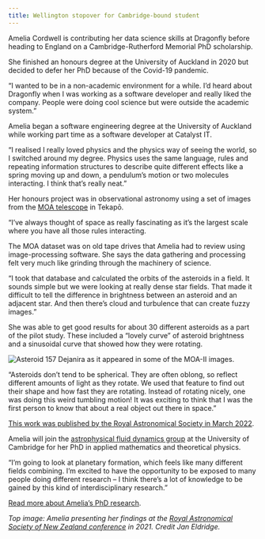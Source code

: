 ```yaml
---
title: Wellington stopover for Cambridge-bound student
---
```


Amelia Cordwell is contributing her data science skills at Dragonfly before heading to England on a Cambridge-Rutherford Memorial PhD scholarship.  

<!--more-->

She finished an honours degree at the University of Auckland in 2020 but decided to defer her PhD because of the Covid-19 pandemic.

“I wanted to be in a non-academic environment for a while. I’d heard about Dragonfly when I was working as a software developer and really liked the company. People were doing cool science but were outside the academic system.”

Amelia began a software engineering degree at the University of Auckland while working part time as a software developer at Catalyst IT.

“I realised I really loved physics and the physics way of seeing the world, so I switched around my degree. Physics uses the same language, rules and repeating information structures to describe quite different effects like a spring moving up and down, a pendulum’s motion or two molecules interacting. I think that’s really neat.”

Her honours project was in observational astronomy using a set of images from the [MOA telescope](https://en.wikipedia.org/wiki/Microlensing_Observations_in_Astrophysics) in Tekapō.

“I’ve always thought of space as really fascinating as it’s the largest scale where you have all those rules interacting.

The MOA dataset was on old tape drives that Amelia had to review using image-processing software. She says the data gathering and processing felt very much like grinding through the machinery of science.

“I took that database and calculated the orbits of the asteroids in a field. It sounds simple but we were looking at really dense star fields. That made it difficult to tell the difference in brightness between an asteroid and an adjacent star. And then there’s cloud and turbulence that can create fuzzy images.”

She was able to get good results for about 30 different asteroids as a part of the pilot study. These included a “lovely curve” of asteroid brightness and a sinusoidal curve that showed how they were rotating.

![Asteroid 157 Dejanira as it appeared in some of the MOA-II images](/news/2022-05-20-amelia-cordwell/asteroid-track.gif).

“Asteroids don’t tend to be spherical. They are often oblong, so reflect different amounts of light as they rotate. We used that feature to find out their shape and how fast they are rotating. Instead of rotating nicely, one was doing this weird tumbling motion! It was exciting to think that I was the first person to know that about a real object out there in space.”

[This work was published by the Royal Astronomical Society in March 2022](https://academic.oup.com/mnras/advance-article-abstract/doi/10.1093/mnras/stac674/6547784).

Amelia will join the [astrophysical fluid dynamics group](http://www.damtp.cam.ac.uk/research/astro/about-group) at the University of Cambridge for her PhD in applied mathematics and theoretical physics.  

“I’m going to look at planetary formation, which feels like many different fields combining. I’m excited to have the opportunity to be exposed to many people doing different research – I think there’s a lot of knowledge to be gained by this kind of interdisciplinary research.”

[Read more about Amelia’s PhD research](https://www.royalsociety.org.nz/what-we-do/funds-and-opportunities/rutherford-foundation/rutherford-foundation-recipients/amelia-cordwell/).

*Top image: Amelia presenting her findings at the [Royal Astronomical Society of New Zealand conference](https://mobile.twitter.com/astro_jje/status/1414034115255443456/photo/1) in 2021. Credit Jan Eldridge.*
